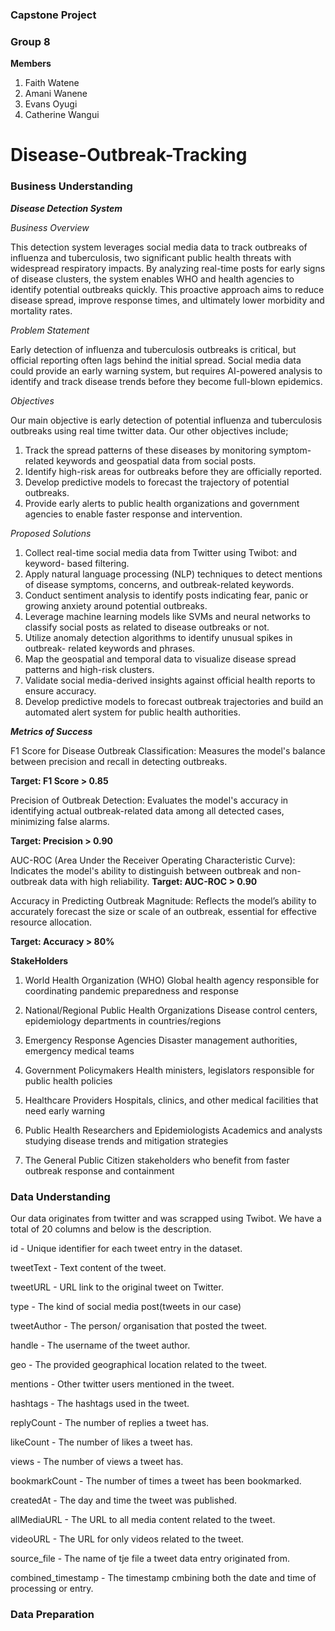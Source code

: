 ### Capstone Project
### Group 8

**Members**
1. Faith Watene
2. Amani Wanene
3. Evans Oyugi
4. Catherine Wangui
   
# Disease-Outbreak-Tracking

### Business Understanding

***Disease Detection System***

*Business Overview*

This detection system leverages social media data to track outbreaks of influenza and tuberculosis, two significant public health threats with widespread respiratory impacts. By analyzing real-time posts for early signs of disease clusters, the system enables WHO and health agencies to identify potential outbreaks quickly. This proactive approach aims to reduce disease spread, improve response times, and ultimately lower morbidity and mortality rates.

*Problem Statement*

Early detection of influenza and tuberculosis outbreaks is critical, but official reporting often lags behind the initial spread. Social media data could provide an early warning system, but requires AI-powered analysis to identify and track disease trends before they become full-blown epidemics.

*Objectives*

Our main objective is early detection of potential influenza and tuberculosis outbreaks using real time twitter data. Our other objectives include;

1. Track the spread patterns of these diseases by monitoring symptom-related 
   keywords and geospatial data from social posts.  
2. Identify high-risk areas for outbreaks before they are officially reported.  
3. Develop predictive models to forecast the trajectory of potential outbreaks.  
4. Provide early alerts to public health organizations and government agencies to 
   enable faster response and intervention.

 *Proposed Solutions*
   
 1. Collect real-time social media data from Twitter using Twibot: and keyword- 
    based filtering.
2. Apply natural language processing (NLP) techniques to detect mentions of 
   disease symptoms, concerns, and outbreak-related keywords.
3. Conduct sentiment analysis to identify posts indicating fear, panic or growing 
   anxiety around potential outbreaks.
4. Leverage machine learning models like SVMs and neural networks to classify 
   social posts as related to disease outbreaks or not.
5. Utilize anomaly detection algorithms to identify unusual spikes in outbreak- 
   related keywords and phrases.
6. Map the geospatial and temporal data to visualize disease spread patterns and 
   high-risk clusters.
7. Validate social media-derived insights against official health reports to 
   ensure accuracy.
8. Develop predictive models to forecast outbreak trajectories and build an 
   automated alert system for public health authorities.

***Metrics of Success***

F1 Score for Disease Outbreak Classification: Measures the model's balance between precision and recall in detecting outbreaks.

**Target: F1 Score > 0.85**

Precision of Outbreak Detection: Evaluates the model's accuracy in identifying actual outbreak-related data among all detected cases, minimizing false alarms.

**Target: Precision > 0.90**

AUC-ROC (Area Under the Receiver Operating Characteristic Curve): Indicates the model's ability to distinguish between outbreak and non-outbreak data with high reliability.
**Target: AUC-ROC > 0.90**

Accuracy in Predicting Outbreak Magnitude: Reflects the model’s ability to accurately forecast the size or scale of an outbreak, essential for effective resource allocation.

**Target: Accuracy > 80%**

**StakeHolders**

1. World Health Organization (WHO)
  Global health agency responsible for coordinating pandemic preparedness and 
  response

2. National/Regional Public Health Organizations
  Disease control centers, epidemiology departments in countries/regions

3. Emergency Response Agencies
  Disaster management authorities, emergency medical teams

4. Government Policymakers
  Health ministers, legislators responsible for public health policies

5. Healthcare Providers
  Hospitals, clinics, and other medical facilities that need early warning

6. Public Health Researchers and Epidemiologists
  Academics and analysts studying disease trends and mitigation strategies

7. The General Public
  Citizen stakeholders who benefit from faster outbreak response and containment


### Data Understanding
Our data originates from twitter and was scrapped using Twibot. We have a total of 20 columns and below is the description.

id - Unique identifier for each tweet entry in the dataset.

tweetText - Text content of the tweet.

tweetURL - URL link to the original tweet on Twitter.

type - The kind of social media post(tweets in our case)

tweetAuthor - The person/ organisation that posted the tweet.

handle - The username of the tweet author.

geo - The provided geographical location related to the tweet.

mentions - Other twitter users mentioned in the tweet.

hashtags - The hashtags used in the tweet.

replyCount - The number of replies a tweet has.

likeCount - The number of likes a tweet has.

views - The number of views a tweet has.

bookmarkCount - The number of times a tweet has been bookmarked.

createdAt - The day and time the tweet was published.

allMediaURL - The URL to all media content related to the tweet.

videoURL - The URL for only videos related to the tweet.

source_file - The name of tje file a tweet data entry originated from.

combined_timestamp - The timestamp cmbining both the date and time of processing or entry.


### Data Preparation






















